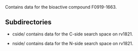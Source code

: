 Contains data for the bioactive compound F0919-1663.

## Subdirectories

- cside/ contains data for the C-side search space on rv1821.

- nside/ contains data for the N-side search space on rv1821.

